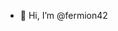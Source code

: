 - 👋 Hi, I’m @fermion42

<!---
fermion42/fermion42 is a ✨ special ✨ repository because its `README.md` (this file) appears on your GitHub profile.
You can click the Preview link to take a look at your changes.
--->
